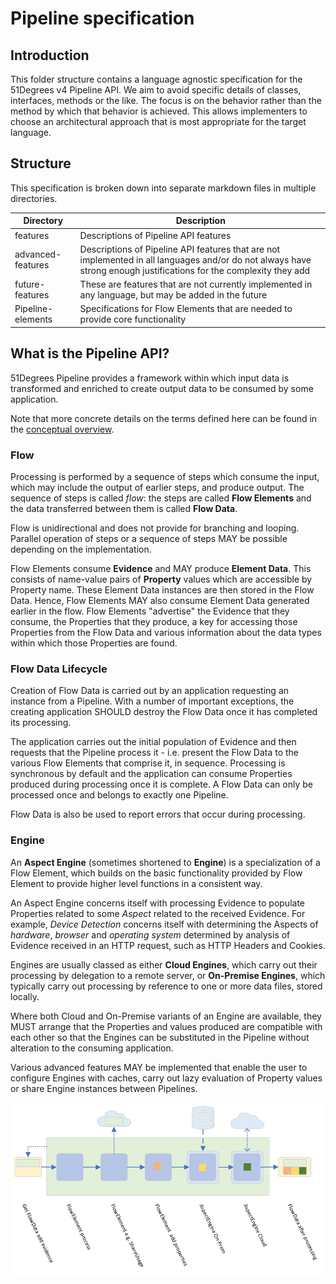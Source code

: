 # Pipeline specification

## Introduction

This folder structure contains a language agnostic specification for the 51Degrees
v4 Pipeline API.
We aim to avoid specific details of classes, interfaces, methods or the like. The
focus is on the behavior rather than the method by which that behavior is achieved.
This allows implementers to choose an architectural approach that is most appropriate
for the target language.

## Structure

This specification is broken down into separate markdown files in multiple directories.

| Directory         | Description                                                                                                                                                        |
|-------------------|--------------------------------------------------------------------------------------------------------------------------------------------------------------------|
| features          | Descriptions of Pipeline API features                                                                                                                              |
| advanced-features | Descriptions of Pipeline API features that are not implemented in all languages and/or do not always have strong enough justifications for the complexity they add |
| future-features   | These are features that are not currently implemented in any language, but may be added in the future                                                              |
| Pipeline-elements | Specifications for Flow Elements that are needed to provide core functionality                                                                                     |

## What is the Pipeline API?

51Degrees Pipeline provides a framework within which input data is transformed
and enriched to create output data to be consumed by some application.

Note that more concrete details on the terms defined here can be found in the
[conceptual overview](conceptual-overview.md).

### Flow

Processing is performed by a sequence of steps which consume the
input, which may include the output of earlier steps, and produce output. The sequence of
steps is called *flow*: the steps are called **Flow Elements** and the data
transferred between them is called **Flow Data**.

Flow is unidirectional and does not provide for branching and looping. Parallel
operation of steps or a sequence of steps MAY be possible depending on the implementation.

Flow Elements consume **Evidence** and MAY produce **Element Data**. This consists
of name-value pairs of **Property** values which are accessible by Property name.
These Element Data instances are then stored in the Flow Data. Hence, Flow
Elements MAY also consume Element Data generated earlier in the flow.
Flow Elements "advertise" the Evidence that they consume, the Properties that
they produce, a key for accessing those Properties from the Flow Data and various
information about the data types within which those Properties are found.

### Flow Data Lifecycle

Creation of Flow Data is carried out by an application requesting an instance
from a Pipeline. With a number of important exceptions, the creating
application SHOULD destroy the Flow Data once it has completed its processing.

The application carries out the initial population of Evidence
and then requests that the Pipeline process it - i.e. present the Flow Data
to the various Flow Elements that comprise it, in sequence. Processing is
synchronous by default and the application can consume Properties produced
during processing once it is complete. A Flow Data can only be processed
once and belongs to exactly one Pipeline.

Flow Data is also be used to report errors that occur during processing.

### Engine

An **Aspect Engine** (sometimes shortened to **Engine**) is a specialization of a Flow Element, which builds on the basic
functionality provided by Flow Element to provide higher level functions
in a consistent way.

An Aspect Engine concerns itself with processing Evidence to populate
Properties related to some *Aspect* related to the received Evidence. For example,
*Device Detection* concerns itself with determining the Aspects of *hardware*,
*browser* and *operating system* determined by analysis of Evidence received
in an HTTP request, such as HTTP Headers and Cookies.

Engines are usually classed as either **Cloud Engines**, which carry out their processing
by delegation to a remote server, or **On-Premise Engines**, which typically
carry out processing by reference to one or more data files, stored locally.

Where both Cloud and On-Premise variants of an Engine are available, they MUST
arrange that the Properties and values produced are compatible with each other
so that the Engines can be substituted in the Pipeline without alteration to
the consuming application.

Various advanced features MAY be implemented that enable the user to configure
Engines with caches, carry out lazy evaluation of Property values or share
Engine instances between Pipelines.

![Illustration of Pipeline Flow](images/PipelineFlow.png)

